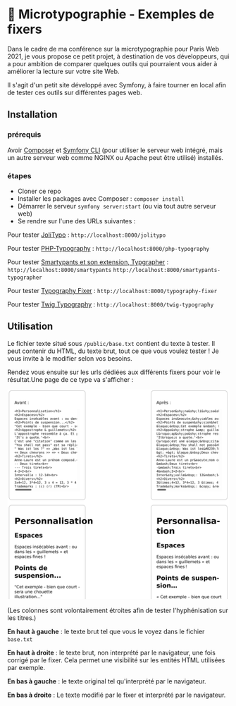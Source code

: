 # 📖 Microtypographie - Exemples de fixers

Dans le cadre de ma conférence sur la microtypographie pour Paris Web 2021, je vous propose ce petit projet, à destination de vos développeurs,
qui a pour ambition de comparer quelques outils qui pourraient vous aider à améliorer la lecture sur votre site Web.

Il s'agit d'un petit site développé avec Symfony, à faire tourner en local afin de tester ces outils sur différentes pages web.

## Installation 

### prérequis 

Avoir [Composer](https://getcomposer.org/) et [Symfony CLI](https://symfony.com/download) (pour utiliser le serveur web intégré, mais un autre serveur web comme NGINX ou Apache peut être utilisé) installés.

### étapes

- Cloner ce repo
- Installer les packages avec Composer : `composer install`
- Démarrer le serveur `symfony server:start` (ou via tout autre serveur web)
- Se rendre sur l'une des URLs suivantes : 


Pour tester [JoliTypo](https://github.com/jolicode/JoliTypo) :
`http://localhost:8000/jolitypo`

Pour tester [PHP-Typography](https://github.com/mundschenk-at/php-typography) :
`http://localhost:8000/php-typography`

Pour tester [Smartypants et son extension, Typgrapher](https://github.com/michelf/php-smartypants) :
`http://localhost:8000/smartypants`
`http://localhost:8000/smartypants-typographer`

Pour tester [Typography Fixer](https://github.com/abe33/typography-fixer) :
`http://localhost:8000/typography-fixer`

Pour tester [Twig Typography](https://github.com/parisek/twig-typography) :
`http://localhost:8000/twig-typography`


## Utilisation

Le fichier texte situé sous `/public/base.txt` contient du texte à tester. Il peut contenir du HTML, du texte brut, tout ce que vous voulez tester ! 
Je vous invite à le modifier selon vos besoins.

Rendez vous ensuite sur les urls dédiées aux différents fixers pour voir le résultat.Une page de ce type va s'afficher : 

![Capture d'écran](/img/capture.png "Capture d'écran")

(Les colonnes sont volontairement étroites afin de tester l'hyphénisation sur les titres.)


**En haut à gauche** : le texte brut tel que vous le voyez dans le fichier `base.txt`

**En haut à droite** : le texte brut, non interprété par le navigateur, une fois corrigé par le fixer. Cela permet une visibilité sur les entités HTML 
utilisées par exemple.

**En bas à gauche** : le texte original tel qu'interprété par le navigateur.

**En bas à droite** : Le texte modifié par le fixer et interprété par le navigateur.

